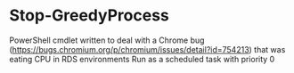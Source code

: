 # Stop-GreedyProcess
PowerShell cmdlet written to deal with a Chrome bug (https://bugs.chromium.org/p/chromium/issues/detail?id=754213) that was eating CPU in RDS environments
Run as a scheduled task with priority 0
